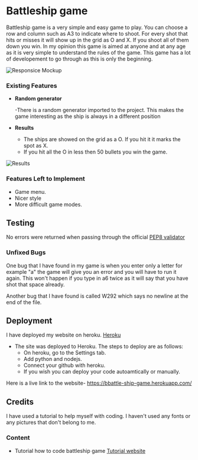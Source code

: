 # Battleship game

Battleship game is a very simple and easy game to play. You can choose a row and column such as A3 to indicate where to shoot. For every shot that hits or misses it will show up in the grid as O and X. If you shoot all of them down you win. In my opinion this game is aimed at anyone and at any age as it is very simple to understand the rules of the game. This game has a lot of developement to go through as this is only the beginning.

![Responsice Mockup](https://github.com/Kacper015/battleship-game/blob/8ed22b446181ba67514020d09d9d8fe36ef941dd/battleship_1.jpg)

### Existing Features

- __Random generator__
  
  -There is a random generator imported to the project. This makes the game interesting as the ship is always in a different position
 
- __Results__

  - The ships are showed on the grid as a O. If you hit it it marks the spot as X.
  - If you hit all the O in less then 50 bullets you win the game. 

![Results](https://github.com/Kacper015/battleship-game/blob/cc5728905ee23d90cb2f246cdf58e51e71261e03/battleship_2.jpg)


### Features Left to Implement

- Game menu.
- Nicer style 
- More difficult game modes. 

## Testing 

No errors were returned when passing through the official [PEP8 validator](https://http://pep8online.com/)

### Unfixed Bugs

One bug that I have found in my game is when you enter only a letter for example "a" the game will give you an error and you will have to run it again. This won't happen if you type in a6 twice as it will say that you have shot that space already.

Another bug that I have found is called W292 which says no newline at the end of the file.

## Deployment

I have deployed my website on heroku. [Heroku](https://heroku.com/)

- The site was deployed to Heroku. The steps to deploy are as follows: 
  - On heroku, go to the Settings tab.
  - Add python and nodejs.
  - Connect your github with heroku. 
  - If you wish you can deploy your code autoamtically or manually. 

Here is a live link to the website- https://bbattle-ship-game.herokuapp.com/


## Credits 

I have used a tutorial to help myself with coding. I haven't used any fonts or any pictures that don't belong to me.

### Content 

- Tutorial how to code battleship game [Tutorial website](https://pythondex.com/python-battleship-game)

